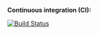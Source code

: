 **Continuous integration (CI):**

[![Build Status](https://drmueller.visualstudio.com/Fun%20Project/_apis/build/status%2FMLRA%2FMLRA.ReferenceBuddy-CI?repoName=DrMueller%2FMLRA.ReferenceBuddy&branchName=master)](https://drmueller.visualstudio.com/Fun%20Project/_build/latest?definitionId=260&repoName=DrMueller%2FMLRA.ReferenceBuddy&branchName=master)